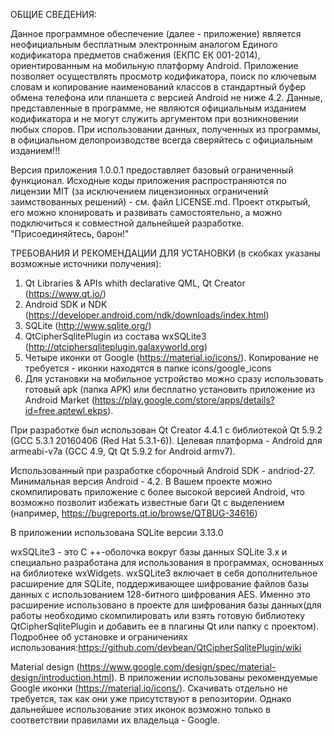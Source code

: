 ﻿ОБЩИЕ СВЕДЕНИЯ:

Данное программное обеспечение (далее - приложение) является неофициальным бесплатным электронным аналогом Единого кодификатора предметов снабжения (ЕКПС ЕК 001-2014), ориентированным на мобильную платформу Android. Приложение позволяет осуществлять просмотр кодификатора, поиск по ключевым словам и копирование наименований классов в стандартный буфер обмена телефона или планшета с версией Android не ниже 4.2. Данные, представленные в программе, не являются официальным изданием кодификатора и не могут служить аргументом при возникновении любых споров. При использовании данных, полученных из программы, в официальном делопроизводстве всегда сверяйтесь с официальным изданием!!!

Версия приложения 1.0.0.1 предоставляет базовый ограниченный функционал. Исходные коды приложения распространяются по лицензии MIT (за исключением лицензионных ограничений заимствованных решений) - см. файл LICENSE.md. Проект открытый, его можно клонировать и развивать самостоятельно, а можно подключиться к совместной дальнейшей разработке. "Присоединяйтесь, барон!"



ТРЕБОВАНИЯ И РЕКОМЕНДАЦИИ ДЛЯ УСТАНОВКИ (в скобках указаны возможные источники получения):

1. Qt Libraries & APIs whith declarative QML, Qt Creator (https://www.qt.io/)
2. Android SDK и NDK (https://developer.android.com/ndk/downloads/index.html)
3. SQLite (http://www.sqlite.org/)
4. QtCipherSqlitePlugin из состава wxSQLite3 (http://qtciphersqliteplugin.galaxyworld.org)
5. Четыре иконки от Google (https://material.io/icons/). Копирование не требуется - иконки находятся в папке icons/google_icons
6. Для установки на мобильное устройство можно сразу использовать готовый apk (папка APK) или бесплатно установить приложение из Android Market (https://play.google.com/store/apps/details?id=free.aptewl.ekps).


При разработке был использован Qt Creator 4.4.1 с библиотекой Qt 5.9.2 (GCC 5.3.1 20160406 (Red Hat 5.3.1-6)). Целевая платформа - Android для armeabi-v7a (GCC 4.9, Qt Qt 5.9.2 for Android armv7). 

Использованный при разработке сборочный Android SDK - andriod-27. Минимальная версия Android - 4.2. В Вашем проекте можно скомпилировать приложение с более высокой версией Android, что возможно позволит избежать известные баги Qt с выделением (например, https://bugreports.qt.io/browse/QTBUG-34616)

В приложении использована SQLite версии 3.13.0

wxSQLite3 - это C ++-оболочка вокруг базы данных SQLite 3.x и специально разработана для использования в программах, основанных на библиотеке wxWidgets. wxSQLite3 включает в себя дополнительное расширение для SQLite, поддерживающее шифрование файлов базы данных с использованием 128-битного шифрования AES. Именно это расширение использовано в проекте для шифрования базы данных(для работы необходимо скомпилировать или взять готовую библиотеку QtCipherSqlitePlugin и добавить ее в плагины Qt или папку с проектом). Подробнее об установке и ограничениях использования:https://github.com/devbean/QtCipherSqlitePlugin/wiki

Material design (https://www.google.com/design/spec/material-design/introduction.html). В приложении использованы рекомендуемые Google иконки (https://material.io/icons/). Скачивать отдельно не требуется, так как они уже присутствуют в репозитории. Однако дальнейшее использование этих иконок возможно только в соответствии правилами их владельца - Google.

